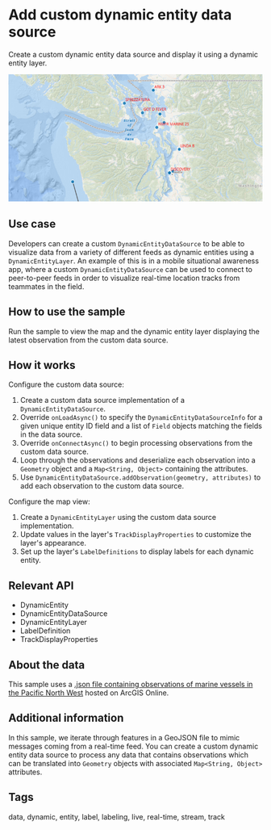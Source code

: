 # Add custom dynamic entity data source

Create a custom dynamic entity data source and display it using a dynamic entity layer.

![AddCustomDynamicEntityDataSource](AddCustomDynamicEntityDataSource.png)

## Use case

Developers can create a custom `DynamicEntityDataSource` to be able to visualize data from a variety of different feeds as dynamic
entities using a `DynamicEntityLayer`. An example of this is in a mobile situational awareness app, where a custom
`DynamicEntityDataSource` can be used to connect to peer-to-peer feeds in order to visualize real-time location tracks from
teammates in the field.

## How to use the sample

Run the sample to view the map and the dynamic entity layer displaying the latest observation from the custom data source.

## How it works

Configure the custom data source:

1. Create a custom data source implementation of a `DynamicEntityDataSource`.
2. Override `onLoadAsync()` to specify the `DynamicEntityDataSourceInfo` for a given unique entity ID field and a list of `Field` objects matching the fields in the data source.
3. Override `onConnectAsync()` to begin processing observations from the custom data source.
4. Loop through the observations and deserialize each observation into a `Geometry` object and a `Map<String, Object>` containing the attributes.
5. Use `DynamicEntityDataSource.addObservation(geometry, attributes)` to add each observation to the custom data source.

Configure the map view:

1. Create a `DynamicEntityLayer` using the custom data source implementation.
2. Update values in the layer's `TrackDisplayProperties` to customize the layer's appearance.
3. Set up the layer's `LabelDefinitions` to display labels for each dynamic entity.

## Relevant API

* DynamicEntity
* DynamicEntityDataSource
* DynamicEntityLayer
* LabelDefinition
* TrackDisplayProperties

## About the data

This sample uses a [.json file containing observations of marine vessels in the Pacific North West](https://www.arcgis.com/home/item.html?id=a8a942c228af4fac96baa78ad60f511f)
hosted on ArcGIS Online.

## Additional information

In this sample, we iterate through features in a GeoJSON file to mimic messages coming from a real-time feed. You can
create a custom dynamic entity data source to process any data that contains observations which can be translated into
`Geometry` objects with associated `Map<String, Object>` attributes.

## Tags

data, dynamic, entity, label, labeling, live, real-time, stream, track
